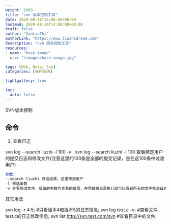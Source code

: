 ```yaml
---
weight: 1000
title: "svn 版本控制工具"
date: 2020-08-16T14:00:00+08:00
lastmod: 2020-08-16T14:00:00+08:00
draft: false
author: "VanLiuZhi"
authorLink: "https://www.liuzhidream.com"
description: "svn 版本控制工具"
resources:
- name: "base-image"
  src: "/images/base-image.jpg"

tags: [Web, Note, Svn]
categories: [操作系统]

lightgallery: true

toc:
  auto: false
---
```


SVN版本控制

<!-- more -->

## 命令

1. 查看日志

svn log --search liuzhi -l 100  -v .
svn log --search liuzhi -l 100  查看特定用户的提交日志和修改文件(注意这里的100条是全部的提交记录，是在这100条中过滤用户)

```s
参数: 
--search liuzhi 筛选结果，这里筛选用户
-l 筛选条数
-v 查看修改文件，后面的参数为查看的目录，在项目根目录执行就可以看到所有的文件修改日志
```

其它用法

svn log -r 4:5;  #只看版本4和版本5的日志信息;
svn log test.c -v;  #查看文件test.c的日志修改信息;
svn list http://svn.test.com/svn  #查看目录中的文件;